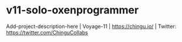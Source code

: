 # v11-solo-oxenprogrammer
Add-project-description-here | Voyage-11 | https://chingu.io/ | Twitter: https://twitter.com/ChinguCollabs
